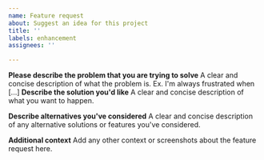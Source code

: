 ```yaml
---
name: Feature request
about: Suggest an idea for this project
title: ''
labels: enhancement
assignees: ''

---
```


**Please describe the problem that you are trying to solve**
A clear and concise description of what the problem is. Ex. I'm always frustrated when [...]
**Describe the solution you'd like**
A clear and concise description of what you want to happen.

**Describe alternatives you've considered**
A clear and concise description of any alternative solutions or features you've considered.

**Additional context**
Add any other context or screenshots about the feature request here.
